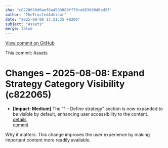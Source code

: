 ```yaml
---
sha: "c8220650d0aef8a4503089ff70ca8830d046ad2f"
author: "TheTrustedAdvisor"
date: "2025-08-08 17:21:35 +0200"
subject: "Assets"
merge: false
---
```


[View commit on GitHub](https://github.com/TheTrustedAdvisor/FabricAdoptionFramework/commit/c8220650d0aef8a4503089ff70ca8830d046ad2f)

This commit: Assets

# Changes – 2025-08-08: Expand Strategy Category Visibility (c822065)

- **[Impact: Medium]** The "1 - Define strategy" section is now expanded to be visible by default, enhancing user accessibility to the content.  
   [details](/docs/about/changes/2025-08-08-assets)  
   [commit](https://github.com/TheTrustedAdvisor/FabricAdoptionFramework/commit/c8220650d0aef8a4503089ff70ca8830d046ad2f)  

Why it matters: This change improves the user experience by making important content more readily available.
